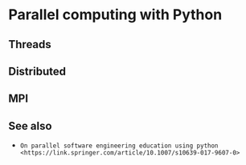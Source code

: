 # Parallel computing with Python
## Threads

## Distributed

## MPI

See also
--------
         
* `On parallel software engineering education using python <https://link.springer.com/article/10.1007/s10639-017-9607-0>`

